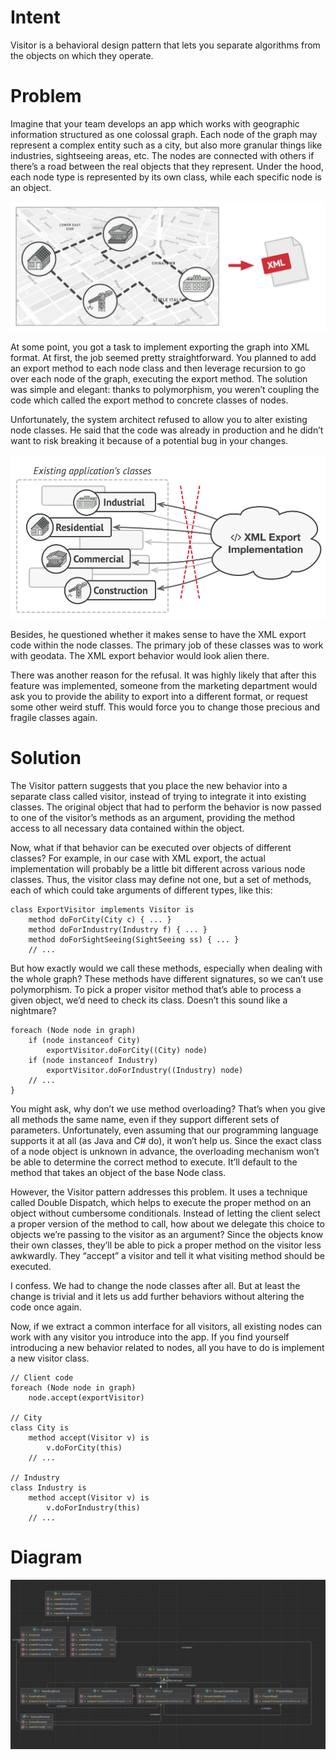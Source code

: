 # Intent

Visitor is a behavioral design pattern that lets you separate algorithms from the objects on which they operate.

# Problem

Imagine that your team develops an app which works with geographic information structured as one colossal graph. Each node of the graph may represent a complex entity such as a city, but also more granular things like industries, sightseeing areas, etc. The nodes are connected with others if there’s a road between the real objects that they represent. Under the hood, each node type is represented by its own class, while each specific node is an object.

![](problem1-2x.png)

At some point, you got a task to implement exporting the graph into XML format. At first, the job seemed pretty straightforward. You planned to add an export method to each node class and then leverage recursion to go over each node of the graph, executing the export method. The solution was simple and elegant: thanks to polymorphism, you weren’t coupling the code which called the export method to concrete classes of nodes.

Unfortunately, the system architect refused to allow you to alter existing node classes. He said that the code was already in production and he didn’t want to risk breaking it because of a potential bug in your changes.

![](problem2-en-2x.png)

Besides, he questioned whether it makes sense to have the XML export code within the node classes. The primary job of these classes was to work with geodata. The XML export behavior would look alien there.

There was another reason for the refusal. It was highly likely that after this feature was implemented, someone from the marketing department would ask you to provide the ability to export into a different format, or request some other weird stuff. This would force you to change those precious and fragile classes again.

# Solution

The Visitor pattern suggests that you place the new behavior into a separate class called visitor, instead of trying to integrate it into existing classes. The original object that had to perform the behavior is now passed to one of the visitor’s methods as an argument, providing the method access to all necessary data contained within the object.

Now, what if that behavior can be executed over objects of different classes? For example, in our case with XML export, the actual implementation will probably be a little bit different across various node classes. Thus, the visitor class may define not one, but a set of methods, each of which could take arguments of different types, like this:

```
class ExportVisitor implements Visitor is
    method doForCity(City c) { ... }
    method doForIndustry(Industry f) { ... }
    method doForSightSeeing(SightSeeing ss) { ... }
    // ...
```

But how exactly would we call these methods, especially when dealing with the whole graph? These methods have different signatures, so we can’t use polymorphism. To pick a proper visitor method that’s able to process a given object, we’d need to check its class. Doesn’t this sound like a nightmare?

```
foreach (Node node in graph)
    if (node instanceof City)
        exportVisitor.doForCity((City) node)
    if (node instanceof Industry)
        exportVisitor.doForIndustry((Industry) node)
    // ...
}
```

You might ask, why don’t we use method overloading? That’s when you give all methods the same name, even if they support different sets of parameters. Unfortunately, even assuming that our programming language supports it at all (as Java and C# do), it won’t help us. Since the exact class of a node object is unknown in advance, the overloading mechanism won’t be able to determine the correct method to execute. It’ll default to the method that takes an object of the base Node class.

However, the Visitor pattern addresses this problem. It uses a technique called Double Dispatch, which helps to execute the proper method on an object without cumbersome conditionals. Instead of letting the client select a proper version of the method to call, how about we delegate this choice to objects we’re passing to the visitor as an argument? Since the objects know their own classes, they’ll be able to pick a proper method on the visitor less awkwardly. They “accept” a visitor and tell it what visiting method should be executed.

I confess. We had to change the node classes after all. But at least the change is trivial and it lets us add further behaviors without altering the code once again.

Now, if we extract a common interface for all visitors, all existing nodes can work with any visitor you introduce into the app. If you find yourself introducing a new behavior related to nodes, all you have to do is implement a new visitor class.

```
// Client code
foreach (Node node in graph)
    node.accept(exportVisitor)

// City
class City is
    method accept(Visitor v) is
        v.doForCity(this)
    // ...

// Industry
class Industry is
    method accept(Visitor v) is
        v.doForIndustry(this)
    // ...
```

# Diagram

![](umlDiagram.png)